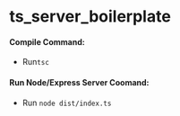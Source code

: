 # ts_server_boilerplate

#### Compile Command:

* Run`tsc`

#### Run Node/Express Server Coomand:

* Run `node dist/index.ts`